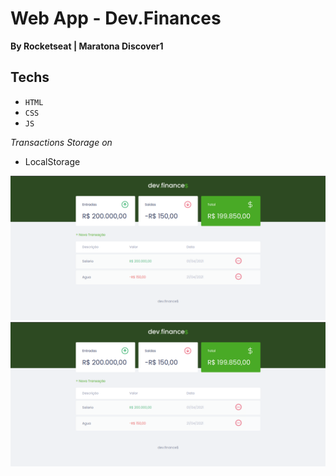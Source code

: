 # Web App - Dev.Finances

**By Rocketseat | Maratona Discover1**


## Techs
- `HTML`
- `CSS`
- `JS`

*Transactions Storage on*
- LocalStorage

<img src="https://github.com/DaniloSouza19/maratona-discover1/blob/master/.github/dev-finances-web.png" alt="dev-finances" />
<img src="https://github.com/DaniloSouza19/maratona-discover1/blob/master/.github/dev-finances-web.png" alt="dev-finances" />